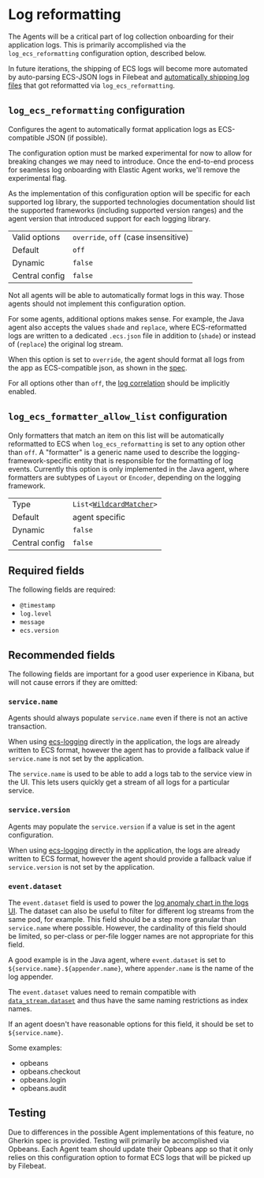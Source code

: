 # Log reformatting

The Agents will be a critical part of log collection onboarding for their
application logs. This is primarily accomplished via the `log_ecs_reformatting`
configuration option, described below.

In future iterations, the shipping of ECS logs will become more automated by auto-parsing ECS-JSON logs in Filebeat
and [automatically shipping log files](https://github.com/elastic/apm/issues/374) that got reformatted via
`log_ecs_reformatting`.

## `log_ecs_reformatting` configuration

Configures the agent to automatically format application logs as ECS-compatible JSON
(if possible).

The configuration option must be marked experimental for now to allow for breaking changes we may need to introduce.
Once the end-to-end process for seamless log onboarding with Elastic Agent works, we'll remove the experimental flag.

As the implementation of this configuration option will be specific for each supported log library,
the supported technologies documentation should list the supported frameworks (including supported version ranges)
and the agent version that introduced support for each logging library.

|                |   |
|----------------|---|
| Valid options  | `override`, `off` (case insensitive) |
| Default        | `off`   |
| Dynamic        | `false` |
| Central config | `false` |

Not all agents will be able to automatically format logs in this way. Those
agents should not implement this configuration option.

For some agents, additional options makes sense. For example, the Java agent
also accepts the values `shade` and `replace`, where ECS-reformatted logs are written to a dedicated `.ecs.json`
file in addition to (`shade`) or instead of (`replace`) the original log stream.

When this option is set to `override`, the agent should format all logs from the
app as ECS-compatible json, as shown in the
[spec](https://github.com/elastic/ecs-logging/blob/main/spec/spec.json).

For all options other than `off`, the [log correlation](log-correlation.md) should be implicitly enabled.

## `log_ecs_formatter_allow_list` configuration

Only formatters that match an item on this list will be automatically reformatted to ECS when `log_ecs_reformatting` is
set to any option other than `off`. A "formatter" is a generic name used to describe the logging-framework-specific entity
that is responsible for the formatting of log events. Currently this option is only implemented in the Java agent, where
formatters are subtypes of `Layout` or `Encoder`, depending on the logging framework.

|                |   |
|----------------|---|
| Type           | `List<`[`WildcardMatcher`](../../tests/agents/json-specs/wildcard_matcher_tests.json)`>` |
| Default        | agent specific |
| Dynamic        | `false` |
| Central config | `false` |

## Required fields

The following fields are required:

* `@timestamp`
* `log.level`
* `message`
* `ecs.version`

## Recommended fields

The following fields are important for a good user experience in Kibana,
but will not cause errors if they are omitted:

### `service.name`

Agents should always populate `service.name` even if there is not an active transaction.

When using [ecs-logging](https://github.com/elastic/ecs-logging) directly in the application, the logs are already
written to ECS format, however the agent has to provide a fallback value if `service.name` is not set by the application.

The `service.name` is used to be able to add a logs tab to the service view in
the UI. This lets users quickly get a stream of all logs for a particular
service.

### `service.version`

Agents may populate the `service.version` if a value is set in the agent configuration.

When using [ecs-logging](https://github.com/elastic/ecs-logging) directly in the application, the logs are already
written to ECS format, however the agent should provide a fallback value if `service.version` is not set by the application.

### `event.dataset`

The `event.dataset` field is used  to power the [log anomaly chart in the logs UI](https://www.elastic.co/guide/en/observability/current/inspect-log-anomalies.html#anomalies-chart).
The dataset can also be useful to filter for different log streams from the same pod, for example.
This field should be a step more granular than
`service.name` where possible. However, the cardinality of this field should be
limited, so per-class or per-file logger names are not appropriate for this
field.

A good example is in the Java agent, where `event.dataset` is set to
`${service.name}.${appender.name}`, where `appender.name` is the name of the
log appender.

The `event.dataset` values need to remain compatible with [`data_stream.dataset`](https://www.elastic.co/guide/en/ecs/master/ecs-data_stream.html#field-data-stream-dataset)
and thus have the same naming restrictions as index names.

If an agent doesn't have reasonable options for this field, it should be set
to `${service.name}`.

Some examples:
- opbeans
- opbeans.checkout
- opbeans.login
- opbeans.audit

## Testing

Due to differences in the possible Agent implementations of this feature, no
Gherkin spec is provided. Testing will primarily be accomplished via Opbeans.
Each Agent team should update their Opbeans app so that it only relies on this
configuration option to format ECS logs that will be picked up by Filebeat.
